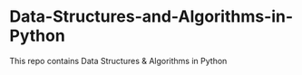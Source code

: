 # Data-Structures-and-Algorithms-in-Python
This repo contains Data Structures &amp; Algorithms in Python

